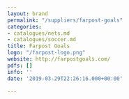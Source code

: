 ```yaml
---
layout: brand
permalink: "/suppliers/farpost-goals"
categories:
- catalogues/nets.md
- catalogues/soccer.md
title: Farpost Goals
logo: "/farpost-logo.png"
website: http://farpostgoals.com/
pdfs: []
info: ''
date: '2019-03-29T22:26:16.000+00:00'

---
```

